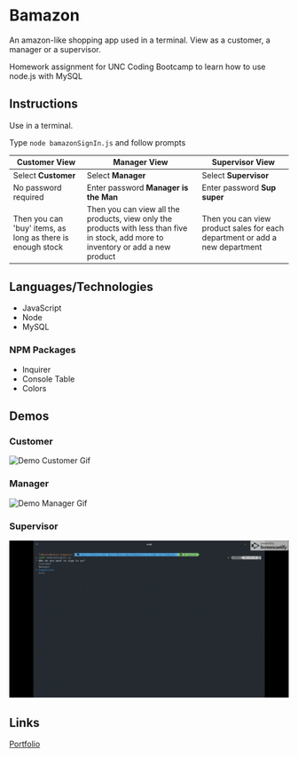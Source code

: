 # Bamazon

An amazon-like shopping app used in a terminal. 
View as a customer, a manager or a supervisor.

Homework assignment for UNC Coding Bootcamp to learn how to use node.js with MySQL

## Instructions

Use in a terminal.

Type `node bamazonSignIn.js` and follow prompts

Customer View | Manager View | Supervisor View
--------------|--------------|----------------
Select **Customer** | Select **Manager** | Select **Supervisor** 
No password required | Enter password **Manager is the Man** | Enter password **Sup super**
Then you can 'buy' items, as long as there is enough stock | Then you can view all the products, view only the products with less than five in stock, add more to inventory or add a new product | Then you can view product sales for each department or add a new department

## Languages/Technologies 

* JavaScript
* Node
* MySQL

### NPM Packages
* Inquirer
* Console Table
* Colors

## Demos
### Customer 

![Demo Customer Gif](/assets/cust.gif)

### Manager

![Demo Manager Gif](/assets/manager.gif)

### Supervisor

![Demo Supervisor Gif](/assets/supervisor.gif)

## Links
[Portfolio](https://lmboyle.github.io/)
